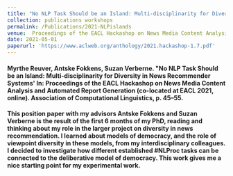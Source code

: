 ```yaml
---
title: "No NLP Task Should be an Island: Multi-disciplinarity for Diversity in News Recommender Systems"
collection: publications workshops
permalink: /Publications/2021-NLPislands
venue:  Proceedings of the EACL Hackashop on News Media Content Analysis and Automated Report Generation (co-located at EACL 2021, online). Association of Computational Linguistics, p. 45–55.
date: 2021-05-01
paperurl: 'https://www.aclweb.org/anthology/2021.hackashop-1.7.pdf'
---
```

#### <b>Myrthe Reuver</b>, Antske Fokkens, Suzan Verberne. "No NLP Task Should be an Island: Multi-disciplinarity for Diversity in News Recommender Systems' In: Proceedings of the EACL Hackashop on News Media Content Analysis and Automated Report Generation (co-located at EACL 2021, online). Association of Computational Linguistics, p. 45–55.

#### This position paper with my advisors Antske Fokkens and Suzan Verberne is the result of the first 6 months of my PhD, reading and thinking about my role in the larger project on diversity in news recommendation. I learned about models of democracy, and the role of viewpoint diversity in these models, from my interdisciplinary colleagues. I decided to investigate how different established #NLProc tasks can be connected to the deliberative model of democracy. This work gives me a nice starting point for my experimental work.



